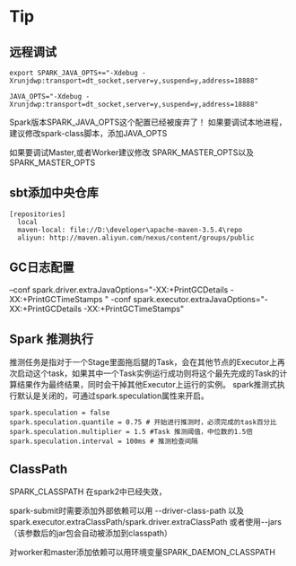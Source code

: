 # Tip 
## 远程调试
```
export SPARK_JAVA_OPTS+="-Xdebug -Xrunjdwp:transport=dt_socket,server=y,suspend=y,address=18888"

JAVA_OPTS="-Xdebug -Xrunjdwp:transport=dt_socket,server=y,suspend=y,address=18888"
```

Spark版本SPARK_JAVA_OPTS这个配置已经被废弃了！
如果要调试本地进程，建议修改spark-class脚本，添加JAVA_OPTS

如果要调试Master,或者Worker建议修改
SPARK_MASTER_OPTS以及SPARK_MASTER_OPTS
## sbt添加中央仓库
```
[repositories]
  local
  maven-local: file://D:\developer\apache-maven-3.5.4\repo
  aliyun: http://maven.aliyun.com/nexus/content/groups/public
```
## GC日志配置

–conf spark.driver.extraJavaOptions="-XX:+PrintGCDetails -XX:+PrintGCTimeStamps "
-conf spark.executor.extraJavaOptions="-XX:+PrintGCDetails -XX:+PrintGCTimeStamps"

## Spark 推测执行

推测任务是指对于一个Stage里面拖后腿的Task，会在其他节点的Executor上再次启动这个task，如果其中一个Task实例运行成功则将这个最先完成的Task的计算结果作为最终结果，同时会干掉其他Executor上运行的实例。
spark推测式执行默认是关闭的，可通过spark.speculation属性来开启。
```shell
spark.speculation = false
spark.speculation.quantile = 0.75 # 开始进行推测时，必须完成的task百分比
spark.speculation.multiplier = 1.5 #Task 推测阈值，中位数的1.5倍
spark.speculation.interval = 100ms # 推测检查间隔
```

## ClassPath
SPARK_CLASSPATH 在spark2中已经失效，

spark-submit时需要添加外部依赖可以用 --driver-class-path 以及 spark.executor.extraClassPath/spark.driver.extraClassPath
或者使用--jars（该参数后的jar包会自动被添加到classpath）

对worker和master添加依赖可以用环境变量SPARK_DAEMON_CLASSPATH